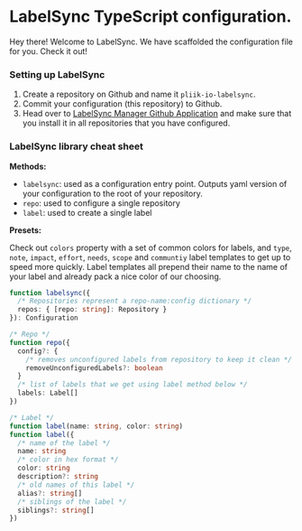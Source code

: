 # LabelSync TypeScript configuration.

Hey there! Welcome to LabelSync. We have scaffolded the configuration file for you. Check it out!

### Setting up LabelSync

1. Create a repository on Github and name it `pliik-io-labelsync`.
1. Commit your configuration (this repository) to Github.
1. Head over to [LabelSync Manager Github Application](https://github.com/apps/labelsync-manager) and make sure that you install it in all repositories that you have configured.

### LabelSync library cheat sheet

**Methods:**

- `labelsync`: used as a configuration entry point. Outputs yaml version of your configuration to the root of your repository.
- `repo`: used to configure a single repository
- `label`: used to create a single label

**Presets:**

Check out `colors` property with a set of common colors for labels, and `type`, `note`, `impact`, `effort`, `needs`, `scope` and `communtiy` label templates to get up to speed more quickly. Label templates all prepend their name to the name of your label and already pack a nice color of our choosing.

```ts
function labelsync({
  /* Repositories represent a repo-name:config dictionary */
  repos: { [repo: string]: Repository }
}): Configuration

/* Repo */
function repo({
  config?: {
    /* removes unconfigured labels from repository to keep it clean */
    removeUnconfiguredLabels?: boolean
  }
  /* list of labels that we get using label method below */
  labels: Label[]
})

/* Label */
function label(name: string, color: string)
function label({
  /* name of the label */
  name: string
  /* color in hex format */
  color: string
  description?: string
  /* old names of this label */
  alias?: string[]
  /* siblings of the label */
  siblings?: string[]
})
```
